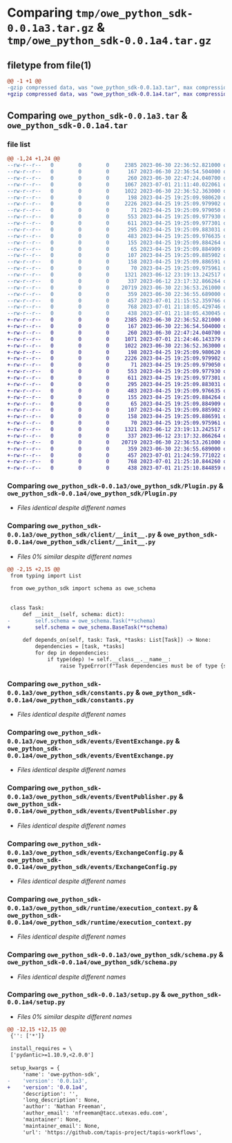 # Comparing `tmp/owe_python_sdk-0.0.1a3.tar.gz` & `tmp/owe_python_sdk-0.0.1a4.tar.gz`

## filetype from file(1)

```diff
@@ -1 +1 @@
-gzip compressed data, was "owe_python_sdk-0.0.1a3.tar", max compression
+gzip compressed data, was "owe_python_sdk-0.0.1a4.tar", max compression
```

## Comparing `owe_python_sdk-0.0.1a3.tar` & `owe_python_sdk-0.0.1a4.tar`

### file list

```diff
@@ -1,24 +1,24 @@
--rw-r--r--   0        0        0     2385 2023-06-30 22:36:52.821000 owe_python_sdk-0.0.1a3/owe_python_sdk/Plugin.py
--rw-r--r--   0        0        0      167 2023-06-30 22:36:54.504000 owe_python_sdk-0.0.1a3/owe_python_sdk/SchemaExtension.py
--rw-r--r--   0        0        0      260 2023-06-30 22:47:24.040700 owe_python_sdk-0.0.1a3/owe_python_sdk/TaskResult.py
--rw-r--r--   0        0        0     1067 2023-07-01 21:11:40.022061 owe_python_sdk-0.0.1a3/owe_python_sdk/client/__init__.py
--rw-r--r--   0        0        0     1022 2023-06-30 22:36:52.363000 owe_python_sdk-0.0.1a3/owe_python_sdk/constants.py
--rw-r--r--   0        0        0      198 2023-04-25 19:25:09.980620 owe_python_sdk-0.0.1a3/owe_python_sdk/events/Event.py
--rw-r--r--   0        0        0     2226 2023-04-25 19:25:09.979902 owe_python_sdk-0.0.1a3/owe_python_sdk/events/EventExchange.py
--rw-r--r--   0        0        0       71 2023-04-25 19:25:09.979050 owe_python_sdk-0.0.1a3/owe_python_sdk/events/EventHandler.py
--rw-r--r--   0        0        0      553 2023-04-25 19:25:09.977930 owe_python_sdk-0.0.1a3/owe_python_sdk/events/EventPublisher.py
--rw-r--r--   0        0        0      611 2023-04-25 19:25:09.977301 owe_python_sdk-0.0.1a3/owe_python_sdk/events/ExchangeConfig.py
--rw-r--r--   0        0        0      295 2023-04-25 19:25:09.883031 owe_python_sdk-0.0.1a3/owe_python_sdk/events/__init__.py
--rw-r--r--   0        0        0      483 2023-04-25 19:25:09.976635 owe_python_sdk-0.0.1a3/owe_python_sdk/events/types.py
--rw-r--r--   0        0        0      155 2023-04-25 19:25:09.884264 owe_python_sdk-0.0.1a3/owe_python_sdk/middleware/EventHandlerMiddleware.py
--rw-r--r--   0        0        0       65 2023-04-25 19:25:09.884909 owe_python_sdk-0.0.1a3/owe_python_sdk/middleware/Middleware.py
--rw-r--r--   0        0        0      107 2023-04-25 19:25:09.885902 owe_python_sdk-0.0.1a3/owe_python_sdk/middleware/RequestMiddleware.py
--rw-r--r--   0        0        0      158 2023-04-25 19:25:09.886591 owe_python_sdk-0.0.1a3/owe_python_sdk/middleware/__init__.py
--rw-r--r--   0        0        0       70 2023-04-25 19:25:09.975961 owe_python_sdk-0.0.1a3/owe_python_sdk/runtime/__init__.py
--rw-r--r--   0        0        0     1321 2023-06-12 23:19:13.242517 owe_python_sdk-0.0.1a3/owe_python_sdk/runtime/execution_context.py
--rw-r--r--   0        0        0      337 2023-06-12 23:17:32.866264 owe_python_sdk-0.0.1a3/owe_python_sdk/runtime/runtime.py
--rw-r--r--   0        0        0    20719 2023-06-30 22:36:53.261000 owe_python_sdk-0.0.1a3/owe_python_sdk/schema.py
--rw-r--r--   0        0        0      359 2023-06-30 22:36:55.689000 owe_python_sdk-0.0.1a3/owe_python_sdk/utils.py
--rw-r--r--   0        0        0      457 2023-07-01 21:15:52.359766 owe_python_sdk-0.0.1a3/pyproject.toml
--rw-r--r--   0        0        0      768 2023-07-01 21:18:05.429746 owe_python_sdk-0.0.1a3/setup.py
--rw-r--r--   0        0        0      438 2023-07-01 21:18:05.430045 owe_python_sdk-0.0.1a3/PKG-INFO
+-rw-r--r--   0        0        0     2385 2023-06-30 22:36:52.821000 owe_python_sdk-0.0.1a4/owe_python_sdk/Plugin.py
+-rw-r--r--   0        0        0      167 2023-06-30 22:36:54.504000 owe_python_sdk-0.0.1a4/owe_python_sdk/SchemaExtension.py
+-rw-r--r--   0        0        0      260 2023-06-30 22:47:24.040700 owe_python_sdk-0.0.1a4/owe_python_sdk/TaskResult.py
+-rw-r--r--   0        0        0     1071 2023-07-01 21:24:46.143379 owe_python_sdk-0.0.1a4/owe_python_sdk/client/__init__.py
+-rw-r--r--   0        0        0     1022 2023-06-30 22:36:52.363000 owe_python_sdk-0.0.1a4/owe_python_sdk/constants.py
+-rw-r--r--   0        0        0      198 2023-04-25 19:25:09.980620 owe_python_sdk-0.0.1a4/owe_python_sdk/events/Event.py
+-rw-r--r--   0        0        0     2226 2023-04-25 19:25:09.979902 owe_python_sdk-0.0.1a4/owe_python_sdk/events/EventExchange.py
+-rw-r--r--   0        0        0       71 2023-04-25 19:25:09.979050 owe_python_sdk-0.0.1a4/owe_python_sdk/events/EventHandler.py
+-rw-r--r--   0        0        0      553 2023-04-25 19:25:09.977930 owe_python_sdk-0.0.1a4/owe_python_sdk/events/EventPublisher.py
+-rw-r--r--   0        0        0      611 2023-04-25 19:25:09.977301 owe_python_sdk-0.0.1a4/owe_python_sdk/events/ExchangeConfig.py
+-rw-r--r--   0        0        0      295 2023-04-25 19:25:09.883031 owe_python_sdk-0.0.1a4/owe_python_sdk/events/__init__.py
+-rw-r--r--   0        0        0      483 2023-04-25 19:25:09.976635 owe_python_sdk-0.0.1a4/owe_python_sdk/events/types.py
+-rw-r--r--   0        0        0      155 2023-04-25 19:25:09.884264 owe_python_sdk-0.0.1a4/owe_python_sdk/middleware/EventHandlerMiddleware.py
+-rw-r--r--   0        0        0       65 2023-04-25 19:25:09.884909 owe_python_sdk-0.0.1a4/owe_python_sdk/middleware/Middleware.py
+-rw-r--r--   0        0        0      107 2023-04-25 19:25:09.885902 owe_python_sdk-0.0.1a4/owe_python_sdk/middleware/RequestMiddleware.py
+-rw-r--r--   0        0        0      158 2023-04-25 19:25:09.886591 owe_python_sdk-0.0.1a4/owe_python_sdk/middleware/__init__.py
+-rw-r--r--   0        0        0       70 2023-04-25 19:25:09.975961 owe_python_sdk-0.0.1a4/owe_python_sdk/runtime/__init__.py
+-rw-r--r--   0        0        0     1321 2023-06-12 23:19:13.242517 owe_python_sdk-0.0.1a4/owe_python_sdk/runtime/execution_context.py
+-rw-r--r--   0        0        0      337 2023-06-12 23:17:32.866264 owe_python_sdk-0.0.1a4/owe_python_sdk/runtime/runtime.py
+-rw-r--r--   0        0        0    20719 2023-06-30 22:36:53.261000 owe_python_sdk-0.0.1a4/owe_python_sdk/schema.py
+-rw-r--r--   0        0        0      359 2023-06-30 22:36:55.689000 owe_python_sdk-0.0.1a4/owe_python_sdk/utils.py
+-rw-r--r--   0        0        0      457 2023-07-01 21:24:59.771022 owe_python_sdk-0.0.1a4/pyproject.toml
+-rw-r--r--   0        0        0      768 2023-07-01 21:25:10.844260 owe_python_sdk-0.0.1a4/setup.py
+-rw-r--r--   0        0        0      438 2023-07-01 21:25:10.844859 owe_python_sdk-0.0.1a4/PKG-INFO
```

### Comparing `owe_python_sdk-0.0.1a3/owe_python_sdk/Plugin.py` & `owe_python_sdk-0.0.1a4/owe_python_sdk/Plugin.py`

 * *Files identical despite different names*

### Comparing `owe_python_sdk-0.0.1a3/owe_python_sdk/client/__init__.py` & `owe_python_sdk-0.0.1a4/owe_python_sdk/client/__init__.py`

 * *Files 0% similar despite different names*

```diff
@@ -2,15 +2,15 @@
 from typing import List
 
 from owe_python_sdk import schema as owe_schema
 
 
 class Task:
     def __init__(self, schema: dict):
-        self.schema = owe_schema.Task(**schema)
+        self.schema = owe_schema.BaseTask(**schema)
 
     def depends_on(self, task: Task, *tasks: List[Task]) -> None:
         dependencies = [task, *tasks]
         for dep in dependencies:
             if type(dep) != self.__class__.__name__:
                 raise TypeError(f"Task dependencies must be of type {self.__class__.__name__} | Recieved {type(dep)}")
```

### Comparing `owe_python_sdk-0.0.1a3/owe_python_sdk/constants.py` & `owe_python_sdk-0.0.1a4/owe_python_sdk/constants.py`

 * *Files identical despite different names*

### Comparing `owe_python_sdk-0.0.1a3/owe_python_sdk/events/EventExchange.py` & `owe_python_sdk-0.0.1a4/owe_python_sdk/events/EventExchange.py`

 * *Files identical despite different names*

### Comparing `owe_python_sdk-0.0.1a3/owe_python_sdk/events/EventPublisher.py` & `owe_python_sdk-0.0.1a4/owe_python_sdk/events/EventPublisher.py`

 * *Files identical despite different names*

### Comparing `owe_python_sdk-0.0.1a3/owe_python_sdk/events/ExchangeConfig.py` & `owe_python_sdk-0.0.1a4/owe_python_sdk/events/ExchangeConfig.py`

 * *Files identical despite different names*

### Comparing `owe_python_sdk-0.0.1a3/owe_python_sdk/runtime/execution_context.py` & `owe_python_sdk-0.0.1a4/owe_python_sdk/runtime/execution_context.py`

 * *Files identical despite different names*

### Comparing `owe_python_sdk-0.0.1a3/owe_python_sdk/schema.py` & `owe_python_sdk-0.0.1a4/owe_python_sdk/schema.py`

 * *Files identical despite different names*

### Comparing `owe_python_sdk-0.0.1a3/setup.py` & `owe_python_sdk-0.0.1a4/setup.py`

 * *Files 0% similar despite different names*

```diff
@@ -12,15 +12,15 @@
 {'': ['*']}
 
 install_requires = \
 ['pydantic>=1.10.9,<2.0.0']
 
 setup_kwargs = {
     'name': 'owe-python-sdk',
-    'version': '0.0.1a3',
+    'version': '0.0.1a4',
     'description': '',
     'long_description': None,
     'author': 'Nathan Freeman',
     'author_email': 'nfreeman@tacc.utexas.edu.com',
     'maintainer': None,
     'maintainer_email': None,
     'url': 'https://github.com/tapis-project/tapis-workflows',
```

